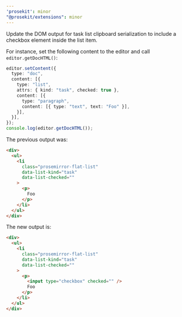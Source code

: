 ```yaml
---
'prosekit': minor
"@prosekit/extensions": minor
---
```


Update the DOM output for task list clipboard serialization to include a
checkbox element inside the list item.

For instance, set the following content to the editor and call `editor.getDocHTML()`:

```ts
editor.setContent({
  type: "doc",
  content: [{
    type: "list",
    attrs: { kind: "task", checked: true },
    content: [{ 
      type: "paragraph", 
      content: [{ type: "text", text: "Foo" }],
    }],
  }],
});
console.log(editor.getDocHTML());
```

The previous output was:

```html
<div>
  <ul>
    <li
      class="prosemirror-flat-list"
      data-list-kind="task"
      data-list-checked=""
    >
      <p>
        Foo
      </p>
    </li>
  </ul>
</div>
```

The new output is:

```html
<div>
  <ul>
    <li
      class="prosemirror-flat-list"
      data-list-kind="task"
      data-list-checked=""
    >
      <p>
        <input type="checkbox" checked="" />
        Foo
      </p>
    </li>
  </ul>
</div>
```
